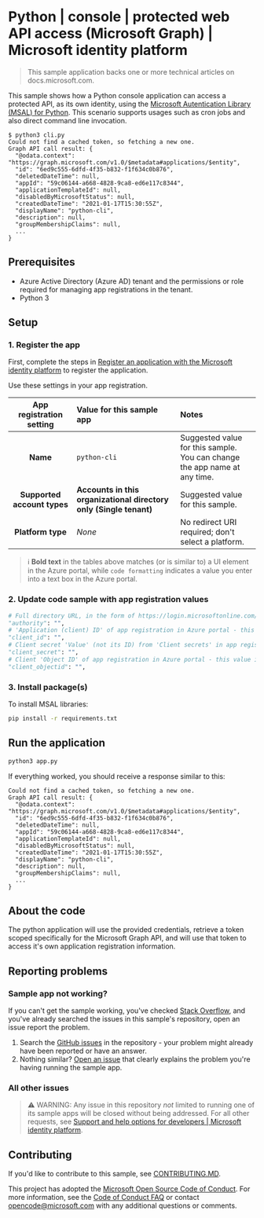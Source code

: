 <!-- Updated, but leaving commented out until we're ready to ship in samples browser
---
# Metadata required by https://docs.microsoft.com/samples/browse/
# Metadata properties: https://review.docs.microsoft.com/help/contribute/samples/process/onboarding?branch=main#add-metadata-to-readme
languages:
- python
page_type: sample
name: Python console application that accesses a protected API
description: This a Python console application that accesses a protected API. The code in this sample is used by one or more articles on docs.microsoft.com.
products:
- azure
- azure-active-directory
- ms-graph
urlFragment: ms-identity-docs-code-cli-python
---
-->

# Python | console | protected web API access (Microsoft Graph) | Microsoft identity platform

<!-- Build badges here
![Build passing.](https://img.shields.io/badge/build-passing-brightgreen.svg) ![Code coverage.](https://img.shields.io/badge/coverage-100%25-brightgreen.svg) ![License.](https://img.shields.io/badge/license-MIT-green.svg)
-->

> This sample application backs one or more technical articles on docs.microsoft.com.

This sample shows how a Python console application can access a protected API, as its own identity, using the [Microsoft Autentication Library (MSAL) for Python](https://github.com/AzureAD/microsoft-authentication-library-for-python). This scenario supports usages such as cron jobs and also direct command line invocation.

```console
$ python3 cli.py
Could not find a cached token, so fetching a new one.
Graph API call result: {
  "@odata.context": "https://graph.microsoft.com/v1.0/$metadata#applications/$entity",
  "id": "6ed9c555-6dfd-4f35-b832-f1f634c0b876",
  "deletedDateTime": null,
  "appId": "59c06144-a668-4828-9ca8-ed6e117c8344",
  "applicationTemplateId": null,
  "disabledByMicrosoftStatus": null,
  "createdDateTime": "2021-01-17T15:30:55Z",
  "displayName": "python-cli",
  "description": null,
  "groupMembershipClaims": null,
  ...
}
```

## Prerequisites

- Azure Active Directory (Azure AD) tenant and the permissions or role required for managing app registrations in the tenant.
- Python 3

## Setup

### 1. Register the app

First, complete the steps in [Register an application with the Microsoft identity platform](https://docs.microsoft.com/azure/active-directory/develop/quickstart-register-app) to register the application.

Use these settings in your app registration.

| App registration <br/> setting   | Value for this sample app                                          | Notes                                                                            |
|:--------------------------------:|:-------------------------------------------------------------------|:---------------------------------------------------------------------------------|
| **Name**                         | `python-cli`                                                       | Suggested value for this sample. <br/> You can change the app name at any time.  |
| **Supported account types**      | **Accounts in this organizational directory only (Single tenant)** | Suggested value for this sample.                                                 |
| **Platform type**                | _None_                                                             | No redirect URI required; don't select a platform.                               |

> :information_source: **Bold text** in the tables above matches (or is similar to) a UI element in the Azure portal, while `code formatting` indicates a value you enter into a text box in the Azure portal.

### 2. Update code sample with app registration values

```python
# Full directory URL, in the form of https://login.microsoftonline.com/<tenant_id>
"authority": "",
# 'Application (client) ID' of app registration in Azure portal - this value is a GUID
"client_id": "",
# Client secret 'Value' (not its ID) from 'Client secrets' in app registration in Azure portal
"client_secret": "",
# Client 'Object ID' of app registration in Azure portal - this value is a GUID
"client_objectid": "",
```

### 3. Install package(s)

To install MSAL libraries:

```bash
pip install -r requirements.txt
```

## Run the application

```bash
python3 app.py
```

If everything worked, you should receive a response similar to this:

```console
Could not find a cached token, so fetching a new one.
Graph API call result: {
  "@odata.context": "https://graph.microsoft.com/v1.0/$metadata#applications/$entity",
  "id": "6ed9c555-6dfd-4f35-b832-f1f634c0b876",
  "deletedDateTime": null,
  "appId": "59c06144-a668-4828-9ca8-ed6e117c8344",
  "applicationTemplateId": null,
  "disabledByMicrosoftStatus": null,
  "createdDateTime": "2021-01-17T15:30:55Z",
  "displayName": "python-cli",
  "description": null,
  "groupMembershipClaims": null,
  ...
}
```

## About the code

The python application will use the provided credentials, retrieve a token scoped specifically for the Microsoft Graph API, and will use that token to access it's own application registration information.

## Reporting problems

### Sample app not working?

If you can't get the sample working, you've checked [Stack Overflow](http://stackoverflow.com/questions/tagged/msal), and you've already searched the issues in this sample's repository, open an issue report the problem.

1. Search the [GitHub issues](../../issues) in the repository - your problem might already have been reported or have an answer.
1. Nothing similar? [Open an issue](../../issues/new) that clearly explains the problem you're having running the sample app.

### All other issues

> :warning: WARNING: Any issue in this repository _not_ limited to running one of its sample apps will be closed without being addressed.
For all other requests, see [Support and help options for developers | Microsoft identity platform](https://docs.microsoft.com/azure/active-directory/develop/developer-support-help-options).

## Contributing

If you'd like to contribute to this sample, see [CONTRIBUTING.MD](/CONTRIBUTING.md).

This project has adopted the [Microsoft Open Source Code of Conduct](https://opensource.microsoft.com/codeofconduct/). For more information, see the [Code of Conduct FAQ](https://opensource.microsoft.com/codeofconduct/faq/) or contact [opencode@microsoft.com](mailto:opencode@microsoft.com) with any additional questions or comments.
